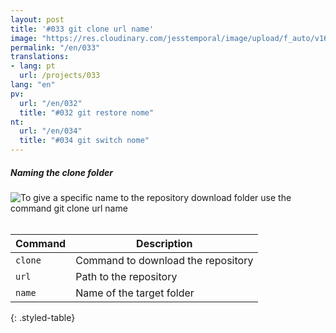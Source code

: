 ```yaml
---
layout: post
title: '#033 git clone url name'
image: "https://res.cloudinary.com/jesstemporal/image/upload/f_auto/v1642878600/gitfichas/en/033/thumbnail_wmonzr.jpg"
permalink: "/en/033"
translations:
- lang: pt
  url: /projects/033
lang: "en"
pv:
  url: "/en/032"
  title: "#032 git restore nome"
nt:
  url: "/en/034"
  title: "#034 git switch nome"
---
```

##### Naming the clone folder

<img alt="To give a specific name to the repository download folder use the command git clone url name" src="https://res.cloudinary.com/jesstemporal/image/upload/v1642878600/gitfichas/en/033/full_yfvipy.jpg"><br><br>

| Command | Description |
|---------|-------------|
| `clone` | Command to download the repository |
| `url` | Path to the repository |
| `name` | Name of the target folder |
{: .styled-table}
